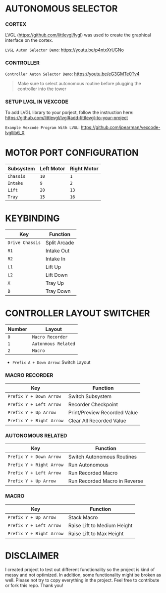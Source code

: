 # AUTONOMOUS SELECTOR

### CORTEX

LVGL (https://github.com/littlevgl/lvgl) was used to create the graphical interface on the cortex.

`LVGL Auton Selector Demo`: https://youtu.be/p4ntxXrUGNo

### CONTROLLER

`Controller Auton Selector Demo`: https://youtu.be/eG3GMTe0Tv4
> Make sure to select autonomous routine before plugging the controller into the tower

### SETUP LVGL IN VEXCODE

To add LVGL library to your porject, follow the instruction here: https://github.com/littlevgl/lvgl#add-littlevgl-to-your-project

`Example Vexcode Program With LVGL`: https://github.com/jpearman/vexcode-lvgllib6_X


# MOTOR PORT CONFIGURATION

| Subsystem | Left Motor | Right Motor |
| ------------- | ------------- | ------------- |
| `Chassis` | `10` | `1` |
| `Intake` | `9` | `2` |
| `Lift` | `20` | `13` |
| `Tray` | `15` | `16` |


# KEYBINDING
| Key | Function |
| -------------- | ------------- |
| `Drive Chassis`| Split Arcade
| `R1`| Intake Out
| `R2`| Intake In
| `L1`| Lift Up
| `L2`| Lift Down
| `X`| Tray Up
| `B`| Tray Down


# CONTROLLER LAYOUT SWITCHER

| Number  | Layout |
| ------------- | ------------- |
| `0`  | `Macro Recorder`  |
| `1`  | `Autonmous Related`  |
| `2`  | `Macro`  |

* `Prefix A + Down Arrow`: Switch Layout

### MACRO RECORDER
| Key | Function |
| -------------- | ------------- |
| `Prefix Y + Down Arrow` | Switch Subsystem |
| `Prefix Y + Left Arrow` | Recorder Checkpoint |
| `Prefix Y + Up Arrow`   | Print/Preview Recorded Value |
| `Prefix Y + Right Arrow`| Clear All Recorded Value |

### AUTONOMOUS RELATED
| Key | Function |
| -------------- | ------------- |
| `Prefix Y + Down Arrow`| Switch Autonomous Routines
| `Prefix Y + Right Arrow`| Run Autonomous
| `Prefix Y + Left Arrow`| Run Recorded Macro
| `Prefix Y + Up Arrow`| Run Recorded Macro in Reverse

### MACRO
| Key | Function |
| -------------- | ------------- |
| `Prefix Y + Up Arrow`| Stack Macro
| `Prefix Y + Left Arrow`| Raise Lift to Medium Height
| `Prefix Y + Right Arrow`| Raise Lift to Max Height


# DISCLAIMER

I created project to test out different functionality so the project is kind of messy and not optimized. In addition, some functionality might be broken as well. Please not try to copy everything in the project. Feel free to contribute or fork this repo. Thank you!
